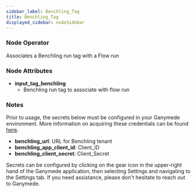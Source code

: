 ```yaml
---
sidebar_label: Benchling_Tag
title: Benchling_Tag
displayed_sidebar: nodeSidebar
---
```


### Node Operator
Associates a Benchling run tag with a Flow run


### Node Attributes
- **input_tag_benchling**
  - Benchling run tag to associate with flow run


### Notes
Prior to usage, the secrets below must be configured in your Ganymede environment.  More information
on acquiring these credentials can be found [here](https://docs.benchling.com/docs/authentication).
- **benchling_url**: URL for Benchling tenant
- **benchling_app_client_id**: Client_ID
- **benchling_client_secret**: Client_Secret

Secrets can be configured by clicking on the gear icon in the upper-right hand of the Ganymede
application, then selecting Settings and navigating to the Settings tab.  If you need
assistance, please don't hesitate to reach out to Ganymede.